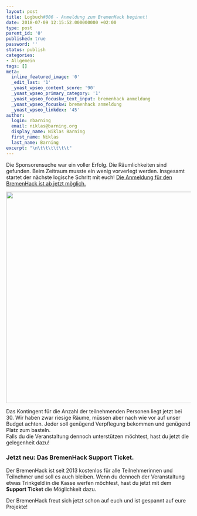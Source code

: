 ```yaml
---
layout: post
title: Logbuch#006 - Anmeldung zum BremenHack beginnt!
date: 2018-07-09 12:15:52.000000000 +02:00
type: post
parent_id: '0'
published: true
password: ''
status: publish
categories:
- Allgemein
tags: []
meta:
  inline_featured_image: '0'
  _edit_last: '1'
  _yoast_wpseo_content_score: '90'
  _yoast_wpseo_primary_category: '1'
  _yoast_wpseo_focuskw_text_input: bremenhack anmeldung
  _yoast_wpseo_focuskw: bremenhack anmeldung
  _yoast_wpseo_linkdex: '45'
author:
  login: nbarning
  email: niklas@barning.org
  display_name: Niklas Barning
  first_name: Niklas
  last_name: Barning
excerpt: "\n\t\t\t\t\t\t"
---
```

<p>
				Die Sponsorensuche war ein voller Erfolg. Die Räumlichkeiten sind gefunden. Beim Zeitraum musste ein wenig vorverlegt werden. Insgesamt startet der nächste logische Schritt mit euch! <a href="https://pretix.eu/bremenhack/2018/">Die Anmeldung für den BremenHack ist ab jetzt möglich.</a></p>
<p><img class="aligncenter size-large wp-image-459" src="{{ site.baseurl }}/assets/IMG_0063-1024x576.jpg" alt="" width="1024" height="576" /></p>
<p>Das Kontingent für die Anzahl der teilnehmenden Personen liegt jetzt bei 30. Wir haben zwar riesige Räume, müssen aber nach wie vor auf unser Budget achten. Jeder soll genügend Verpflegung bekommen und genügend Platz zum basteln.<br />
Falls du die Veranstaltung dennoch unterstützen möchtest, hast du jetzt die gelegenheit dazu!</p>
<h3>Jetzt neu: Das <strong>BremenHack Support Ticket</strong>.</h3>
<p>Der BremenHack ist seit 2013 kostenlos für alle Teilnehmerinnen und Teilnehmer und soll es auch bleiben. Wenn du dennoch der Veranstaltung etwas Trinkgeld in die Kasse werfen möchtest, hast du jetzt mit dem <strong>Support Ticket</strong> die Möglichkeit dazu.</p>
<p>Der BremenHack freut sich jetzt schon auf euch und ist gespannt auf eure Projekte!		</p>
